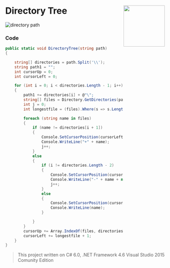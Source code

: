 # Directory Tree  <img src="https://cloud.githubusercontent.com/assets/24522089/21962098/41a510c8-db36-11e6-95ef-eb392a0a1919.png" align="right" width="130px" height="130px" /> 


![directory path](https://cloud.githubusercontent.com/assets/24522089/22165681/889cf9ac-df76-11e6-8c4e-9dde6157ad66.gif)


### Code 

```c#
public static void DirectoryTree(string path)
{

    string[] directories = path.Split('\\');
    string path1 = "";
    int cursorUp = 0;
    int cursorLeft = 0;

    for (int i = 0; i < directories.Length - 1; i++)
    {
        path1 += directories[i] + @"\";
        string[] files = Directory.GetDirectories(path1).Select(Path.GetFileName).ToArray(); ;
        int j = 0;
        int longestfile = (files).Where(s => s.Length == files.Max(m => m.Length)).First().Length;

        foreach (string name in files)
        {
            if (name != directories[i + 1])
            {
                Console.SetCursorPosition(cursorLeft + i, cursorUp + j);
                Console.WriteLine("+" + name);
                j++;
            }
            else
            {
                if (i != directories.Length - 2)
                {
                    Console.SetCursorPosition(cursorLeft + i, cursorUp + j);
                    Console.WriteLine("-" + name + new string('-', longestfile - directories[i + 1].Length) + ">");
                    j++;
                }
                else
                {
                    Console.SetCursorPosition(cursorLeft + i, cursorUp + j);
                    Console.WriteLine(name);
                }

            }
        }
        cursorUp += Array.IndexOf(files, directories[i + 1]) + 1;
        cursorLeft += longestfile + 1;
    }
}
```


> This project written on C# 6.0, .NET Framework 4.6 Visual Studio 2015 Comunity Edition

